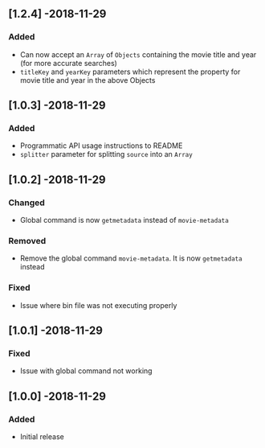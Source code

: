 ## [1.2.4] -2018-11-29

### Added
- Can now accept an `Array` of `Objects` containing the movie title and year (for more accurate searches)
- `titleKey` and `yearKey` parameters which represent the property for movie title and year in the above Objects

## [1.0.3] -2018-11-29

### Added
- Programmatic API usage instructions to README
- `splitter` parameter for splitting `source` into an `Array`

## [1.0.2] -2018-11-29
### Changed
- Global command is now `getmetadata` instead of `movie-metadata`

### Removed
- Remove the global command `movie-metadata`. It is now `getmetadata` instead

### Fixed
- Issue where bin file was not executing properly

## [1.0.1] -2018-11-29
### Fixed
- Issue with global command not working

## [1.0.0] -2018-11-29
### Added
- Initial release
